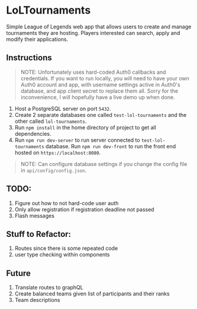 # LoLTournaments
Simple League of Legends web app that allows users to create and manage tournaments they are hosting. Players interested can search, apply and modify their applications.

## Instructions
>NOTE: Unfortunately uses hard-coded Auth0 callbacks and credentials. If you want to run locally, you will need to have your own Auth0 account and app, with username settings active in Auth0's database, and app client secret to replace them all. Sorry for the inconvenience, I will hopefully have a live demo up when done.

1. Host a PostgreSQL server on port `5432`.
2. Create 2 separate databases one called `test-lol-tournaments` and the other called `lol-tournaments`.
3. Run `npm install` in the home directory of project to get all dependencies.
4. Run `npm run dev-server` to run server connected to `test-lol-tournaments` database. Run `npm run dev-front` to run the front end hosted on `https://localhost:8080`.

>NOTE: Can configure database settings if you change the config file in `api/config/config.json`.

## TODO:
1. Figure out how to not hard-code user auth
2. Only allow registration if registration deadline not passed
3. Flash messages

## Stuff to Refactor:
1. Routes since there is some repeated code
2. user type checking within components

## Future
1. Translate routes to graphQL
2. Create balanced teams given list of participants and their ranks
5. Team descriptions
